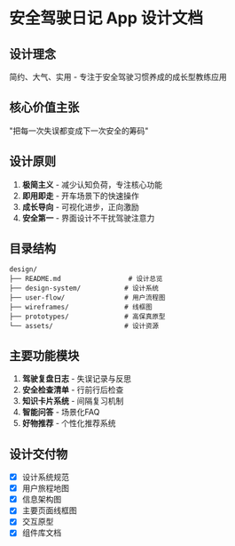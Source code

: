 # 安全驾驶日记 App 设计文档

## 设计理念
简约、大气、实用 - 专注于安全驾驶习惯养成的成长型教练应用

## 核心价值主张
"把每一次失误都变成下一次安全的筹码"

## 设计原则
1. **极简主义** - 减少认知负荷，专注核心功能
2. **即用即走** - 开车场景下的快速操作
3. **成长导向** - 可视化进步，正向激励
4. **安全第一** - 界面设计不干扰驾驶注意力

## 目录结构
```
design/
├── README.md                 # 设计总览
├── design-system/           # 设计系统
├── user-flow/               # 用户流程图
├── wireframes/              # 线框图
├── prototypes/              # 高保真原型
└── assets/                  # 设计资源
```

## 主要功能模块
1. **驾驶复盘日志** - 失误记录与反思
2. **安全检查清单** - 行前行后检查
3. **知识卡片系统** - 间隔复习机制
4. **智能问答** - 场景化FAQ
5. **好物推荐** - 个性化推荐系统

## 设计交付物
- [x] 设计系统规范
- [x] 用户旅程地图
- [x] 信息架构图
- [x] 主要页面线框图
- [x] 交互原型
- [x] 组件库文档 